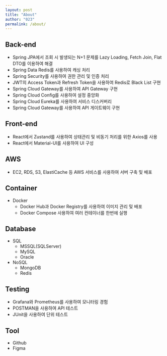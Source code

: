 ```yaml
---
layout: post
title: "About"
author: "023"
permalink: /about/
---
```


## Back-end
- Spring JPA에서 조회 시 발생되는 N+1 문제를 Lazy Loading, Fetch Join, Flat DTO를 이용하여 해결
- Spring Data Redis를 사용하여 캐싱 처리
- Spring Security를 사용하여 권한 관리 및 인증 처리
- JWT의 Access Token과 Refresh Token을 사용하여 Redis로  Black List 구현
- Spring Cloud Gateway를 사용하여 API Gateway 구현
- Spring Cloud Config를 사용하여 설정 중앙화
- Spring Cloud Eureka를 사용하여 서비스 디스커버리
- Spring Cloud Gateway를 사용하여 API 게이트웨이 구현

## Front-end
- React에서 Zustand를 사용하여 상태관리 및 비동기 처리를 위한 Axios를 사용
- React에서 Material-UI를 사용하여 UI 구성

## AWS
- EC2, RDS, S3, ElastiCache 등 AWS 서비스를 사용하여 서버 구축 및 배포

## Container
- Docker 
  - Docker Hub과 Docker Registry를 사용하여 이미지 관리 및 배포
  - Docker Compose 사용하여 여러 컨테이너를 한번에 실행

## Database
- SQL 
  - MSSQL(SQLServer)
  - MySQL 
  - Oracle 
- NoSQL 
  - MongoDB 
  - Redis

## Testing
- Grafana와 Prometheus를 사용하여 모니터링 경험
- POSTMAN을 사용하여 API 테스트
- JUnit을 사용하여 단위 테스트

## Tool
- Github 
- Figma


